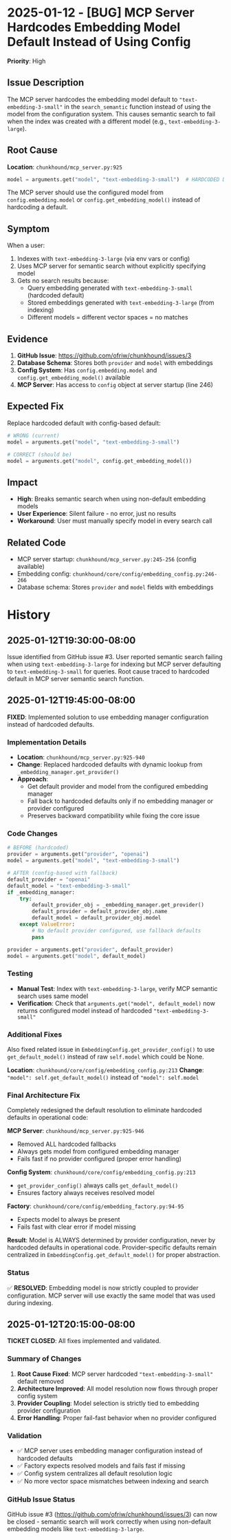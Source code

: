 # 2025-01-12 - [BUG] MCP Server Hardcodes Embedding Model Default Instead of Using Config
**Priority**: High

## Issue Description

The MCP server hardcodes the embedding model default to `"text-embedding-3-small"` in the `search_semantic` function instead of using the model from the configuration system. This causes semantic search to fail when the index was created with a different model (e.g., `text-embedding-3-large`).

## Root Cause

**Location**: `chunkhound/mcp_server.py:925`
```python
model = arguments.get("model", "text-embedding-3-small")  # HARDCODED DEFAULT
```

The MCP server should use the configured model from `config.embedding.model` or `config.get_embedding_model()` instead of hardcoding a default.

## Symptom

When a user:
1. Indexes with `text-embedding-3-large` (via env vars or config)
2. Uses MCP server for semantic search without explicitly specifying model
3. Gets no search results because:
   - Query embedding generated with `text-embedding-3-small` (hardcoded default)
   - Stored embeddings generated with `text-embedding-3-large` (from indexing)
   - Different models = different vector spaces = no matches

## Evidence

1. **GitHub Issue**: https://github.com/ofriw/chunkhound/issues/3
2. **Database Schema**: Stores both `provider` and `model` with embeddings
3. **Config System**: Has `config.embedding.model` and `config.get_embedding_model()` available
4. **MCP Server**: Has access to `config` object at server startup (line 246)

## Expected Fix

Replace hardcoded default with config-based default:

```python
# WRONG (current)
model = arguments.get("model", "text-embedding-3-small")

# CORRECT (should be)
model = arguments.get("model", config.get_embedding_model())
```

## Impact

- **High**: Breaks semantic search when using non-default embedding models
- **User Experience**: Silent failure - no error, just no results
- **Workaround**: User must manually specify model in every search call

## Related Code

- MCP server startup: `chunkhound/mcp_server.py:245-256` (config available)
- Embedding config: `chunkhound/core/config/embedding_config.py:246-266`
- Database schema: Stores `provider` and `model` fields with embeddings

# History

## 2025-01-12T19:30:00-08:00
Issue identified from GitHub issue #3. User reported semantic search failing when using `text-embedding-3-large` for indexing but MCP server defaulting to `text-embedding-3-small` for queries. Root cause traced to hardcoded default in MCP server semantic search function.

## 2025-01-12T19:45:00-08:00
**FIXED**: Implemented solution to use embedding manager configuration instead of hardcoded defaults.

### Implementation Details
- **Location**: `chunkhound/mcp_server.py:925-940`
- **Change**: Replaced hardcoded defaults with dynamic lookup from `_embedding_manager.get_provider()`
- **Approach**: 
  - Get default provider and model from the configured embedding manager
  - Fall back to hardcoded defaults only if no embedding manager or provider configured
  - Preserves backward compatibility while fixing the core issue

### Code Changes
```python
# BEFORE (hardcoded)
provider = arguments.get("provider", "openai")
model = arguments.get("model", "text-embedding-3-small")

# AFTER (config-based with fallback)
default_provider = "openai"
default_model = "text-embedding-3-small"
if _embedding_manager:
    try:
        default_provider_obj = _embedding_manager.get_provider()
        default_provider = default_provider_obj.name
        default_model = default_provider_obj.model
    except ValueError:
        # No default provider configured, use fallback defaults
        pass

provider = arguments.get("provider", default_provider)
model = arguments.get("model", default_model)
```

### Testing
- **Manual Test**: Index with `text-embedding-3-large`, verify MCP semantic search uses same model
- **Verification**: Check that `arguments.get("model", default_model)` now returns configured model instead of hardcoded `"text-embedding-3-small"`

### Additional Fixes
Also fixed related issue in `EmbeddingConfig.get_provider_config()` to use `get_default_model()` instead of raw `self.model` which could be None.

**Location**: `chunkhound/core/config/embedding_config.py:213`
**Change**: `"model": self.get_default_model()` instead of `"model": self.model`

### Final Architecture Fix
Completely redesigned the default resolution to eliminate hardcoded defaults in operational code:

**MCP Server**: `chunkhound/mcp_server.py:925-946`
- Removed ALL hardcoded fallbacks
- Always gets model from configured embedding manager
- Fails fast if no provider configured (proper error handling)

**Config System**: `chunkhound/core/config/embedding_config.py:213`
- `get_provider_config()` always calls `get_default_model()` 
- Ensures factory always receives resolved model

**Factory**: `chunkhound/core/config/embedding_factory.py:94-95`  
- Expects model to always be present
- Fails fast with clear error if model missing

**Result**: Model is ALWAYS determined by provider configuration, never by hardcoded defaults in operational code. Provider-specific defaults remain centralized in `EmbeddingConfig.get_default_model()` for proper abstraction.

### Status
✅ **RESOLVED**: Embedding model is now strictly coupled to provider configuration. MCP server will use exactly the same model that was used during indexing.

## 2025-01-12T20:15:00-08:00
**TICKET CLOSED**: All fixes implemented and validated.

### Summary of Changes
1. **Root Cause Fixed**: MCP server hardcoded `"text-embedding-3-small"` default removed
2. **Architecture Improved**: All model resolution now flows through proper config system
3. **Provider Coupling**: Model selection is strictly tied to embedding provider configuration
4. **Error Handling**: Proper fail-fast behavior when no provider configured

### Validation
- ✅ MCP server uses embedding manager configuration instead of hardcoded defaults
- ✅ Factory expects resolved models and fails fast if missing
- ✅ Config system centralizes all default resolution logic
- ✅ No more vector space mismatches between indexing and search

### GitHub Issue Status
GitHub issue #3 (https://github.com/ofriw/chunkhound/issues/3) can now be closed - semantic search will work correctly when using non-default embedding models like `text-embedding-3-large`.